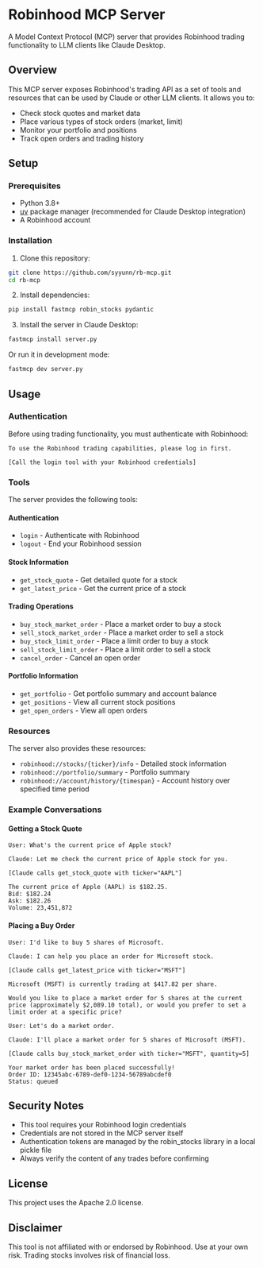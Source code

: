# Robinhood MCP Server

A Model Context Protocol (MCP) server that provides Robinhood trading functionality to LLM clients like Claude Desktop.

## Overview

This MCP server exposes Robinhood's trading API as a set of tools and resources that can be used by Claude or other LLM clients. It allows you to:

- Check stock quotes and market data
- Place various types of stock orders (market, limit)
- Monitor your portfolio and positions
- Track open orders and trading history

## Setup

### Prerequisites

- Python 3.8+
- [uv](https://github.com/astral-sh/uv) package manager (recommended for Claude Desktop integration)
- A Robinhood account

### Installation

1. Clone this repository:

```bash
git clone https://github.com/syyunn/rb-mcp.git
cd rb-mcp
```

2. Install dependencies:

```bash
pip install fastmcp robin_stocks pydantic
```

3. Install the server in Claude Desktop:

```bash
fastmcp install server.py
```

Or run it in development mode:

```bash
fastmcp dev server.py
```

## Usage

### Authentication

Before using trading functionality, you must authenticate with Robinhood:

```
To use the Robinhood trading capabilities, please log in first.

[Call the login tool with your Robinhood credentials]
```

### Tools

The server provides the following tools:

#### Authentication
- `login` - Authenticate with Robinhood
- `logout` - End your Robinhood session

#### Stock Information
- `get_stock_quote` - Get detailed quote for a stock
- `get_latest_price` - Get the current price of a stock

#### Trading Operations
- `buy_stock_market_order` - Place a market order to buy a stock
- `sell_stock_market_order` - Place a market order to sell a stock
- `buy_stock_limit_order` - Place a limit order to buy a stock
- `sell_stock_limit_order` - Place a limit order to sell a stock
- `cancel_order` - Cancel an open order

#### Portfolio Information
- `get_portfolio` - Get portfolio summary and account balance
- `get_positions` - View all current stock positions
- `get_open_orders` - View all open orders

### Resources

The server also provides these resources:

- `robinhood://stocks/{ticker}/info` - Detailed stock information
- `robinhood://portfolio/summary` - Portfolio summary
- `robinhood://account/history/{timespan}` - Account history over specified time period

### Example Conversations

#### Getting a Stock Quote

```
User: What's the current price of Apple stock?

Claude: Let me check the current price of Apple stock for you.

[Claude calls get_stock_quote with ticker="AAPL"]

The current price of Apple (AAPL) is $182.25.
Bid: $182.24
Ask: $182.26
Volume: 23,451,872
```

#### Placing a Buy Order

```
User: I'd like to buy 5 shares of Microsoft.

Claude: I can help you place an order for Microsoft stock.

[Claude calls get_latest_price with ticker="MSFT"]

Microsoft (MSFT) is currently trading at $417.82 per share.

Would you like to place a market order for 5 shares at the current price (approximately $2,089.10 total), or would you prefer to set a limit order at a specific price?

User: Let's do a market order.

Claude: I'll place a market order for 5 shares of Microsoft (MSFT).

[Claude calls buy_stock_market_order with ticker="MSFT", quantity=5]

Your market order has been placed successfully!
Order ID: 12345abc-6789-def0-1234-56789abcdef0
Status: queued
```

## Security Notes

- This tool requires your Robinhood login credentials
- Credentials are not stored in the MCP server itself
- Authentication tokens are managed by the robin_stocks library in a local pickle file
- Always verify the content of any trades before confirming

## License

This project uses the Apache 2.0 license.

## Disclaimer

This tool is not affiliated with or endorsed by Robinhood. Use at your own risk. Trading stocks involves risk of financial loss.